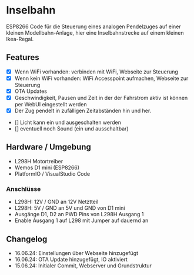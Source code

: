 # Inselbahn

ESP8266 Code für die Steuerung eines analogen Pendelzuges auf einer kleinen Modellbahn-Anlage, hier eine Inselbahnstrecke auf einem kleinen Ikea-Regal.

## Features

* [x] Wenn WiFi vorhanden: verbinden mit WiFi, Webseite zur Steuerung
* [x] Wenn kein WiFi vorhanden: WiFi Accesspoint aufmachen, Webseite zur Steuerung
* [x] OTA Updates
* [x] Geschwindigkeit, Pausen und Zeit in der der Fahrstrom aktiv ist können per WebUI eingestellt werden
* [x] Der Zug pendelt in zufälligen Zeitabständen hin und her.
* [] Licht kann ein und ausgeschalten werden
* [] eventuell noch Sound (ein und ausschaltbar)

## Hardware / Umgebung

* L298H Motortreiber
* Wemos D1 mini (ESP8266)
* PlatformIO / VisualStudio Code

### Anschlüsse

* L298H: 12V / GND an 12V Netztteil
* L298H: 5V / GND an 5V und GND von D1 mini
* Ausgänge D1, D2 an PWD Pins von L298H Ausgang 1
* Enable Ausgang 1 auf L298 mit Jumper auf dauernd an

## Changelog

* 16.06.24: Einstellungen über Webseite hinzugefügt
* 16.06.24: OTA Update hinzugefügt, IO aktiviert
* 15.06.24: Initialer Commit, Webserver und Grundstruktur
